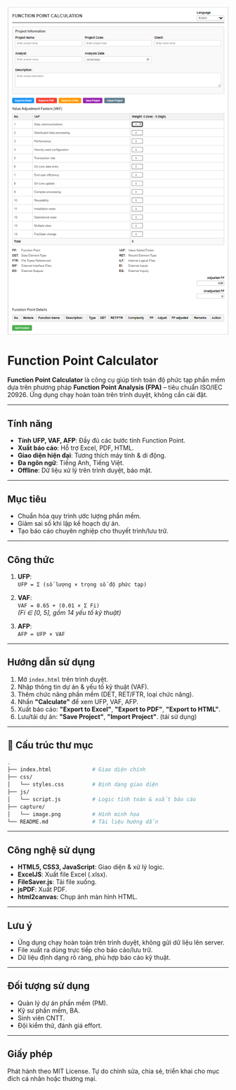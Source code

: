 <p align="center">
    <img src="capture/image.png" alt="Function Point Calculator">
</p>

# Function Point Calculator

**Function Point Calculator** là công cụ giúp tính toán độ phức tạp phần mềm dựa trên phương pháp **Function Point Analysis (FPA)** – tiêu chuẩn ISO/IEC 20926. Ứng dụng chạy hoàn toàn trên trình duyệt, không cần cài đặt.

---

## Tính năng

- **Tính UFP, VAF, AFP**: Đầy đủ các bước tính Function Point.
- **Xuất báo cáo**: Hỗ trợ Excel, PDF, HTML.
- **Giao diện hiện đại**: Tương thích máy tính & di động.
- **Đa ngôn ngữ**: Tiếng Anh, Tiếng Việt.
- **Offline**: Dữ liệu xử lý trên trình duyệt, bảo mật.

---

## Mục tiêu

- Chuẩn hóa quy trình ước lượng phần mềm.
- Giảm sai số khi lập kế hoạch dự án.
- Tạo báo cáo chuyên nghiệp cho thuyết trình/lưu trữ.

---

## Công thức

1. **UFP**:  
    `UFP = Σ (số lượng × trọng số độ phức tạp)`

2. **VAF**:  
    `VAF = 0.65 + (0.01 × Σ Fi)`  
    *(Fi ∈ [0, 5], gồm 14 yếu tố kỹ thuật)*

3. **AFP**:  
    `AFP = UFP × VAF`

---

## Hướng dẫn sử dụng

1. Mở `index.html` trên trình duyệt.
2. Nhập thông tin dự án & yếu tố kỹ thuật (VAF).
3. Thêm chức năng phần mềm (DET, RET/FTR, loại chức năng).
4. Nhấn **"Calculate"** để xem UFP, VAF, AFP.
5. Xuất báo cáo: **"Export to Excel"**, **"Export to PDF"**, **"Export to HTML"**.
6. Lưu/tải dự án: **"Save Project"**, **"Import Project"**. (tái sử dụng)

---

## 📁 Cấu trúc thư mục

```bash
.
├── index.html             # Giao diện chính
├── css/
│   └── styles.css         # Định dạng giao diện
├── js/
│   └── script.js          # Logic tính toán & xuất báo cáo
├── capture/
│   └── image.png          # Hình minh họa
└── README.md              # Tài liệu hướng dẫn
```

---

## Công nghệ sử dụng

- **HTML5, CSS3, JavaScript**: Giao diện & xử lý logic.
- **ExcelJS**: Xuất file Excel (.xlsx).
- **FileSaver.js**: Tải file xuống.
- **jsPDF**: Xuất PDF.
- **html2canvas**: Chụp ảnh màn hình HTML.

---

## Lưu ý

- Ứng dụng chạy hoàn toàn trên trình duyệt, không gửi dữ liệu lên server.
- File xuất ra dùng trực tiếp cho báo cáo/lưu trữ.
- Dữ liệu định dạng rõ ràng, phù hợp báo cáo kỹ thuật.

---

## Đối tượng sử dụng

- Quản lý dự án phần mềm (PM).
- Kỹ sư phần mềm, BA.
- Sinh viên CNTT.
- Đội kiểm thử, đánh giá effort.

---

## Giấy phép

Phát hành theo MIT License. Tự do chỉnh sửa, chia sẻ, triển khai cho mục đích cá nhân hoặc thương mại.